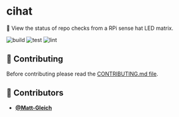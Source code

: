 <!-- DO NOT REMOVE - contributor_list:data:start:["Matt-Gleich"]:end -->

# cihat

🥧 View the status of repo checks from a RPi sense hat LED matrix.

![build](https://github.com/Matt-Gleich/cihat/workflows/build/badge.svg)
![test](https://github.com/Matt-Gleich/cihat/workflows/test/badge.svg)
![lint](https://github.com/Matt-Gleich/cihat/workflows/lint/badge.svg)

## 🙌 Contributing

Before contributing please read the [CONTRIBUTING.md file](https://github.com/Matt-Gleich/cihat/blob/master/CONTRIBUTING.md).

<!-- DO NOT REMOVE - contributor_list:start -->

## 👥 Contributors

- **[@Matt-Gleich](https://github.com/Matt-Gleich)**

<!-- DO NOT REMOVE - contributor_list:end -->
